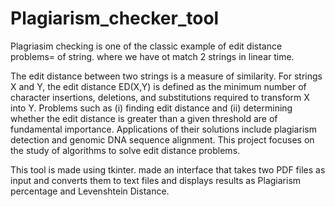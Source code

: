 # Plagiarism_checker_tool

Plagriasim checking is one of the classic example of edit distance problems= of string. where we have ot match 2 strings in linear time. 

The edit distance between two strings is a measure of similarity. For strings X and Y, the edit distance ED(X,Y) is defined as the minimum number of character insertions, deletions, and substitutions required to transform X into Y. Problems such as (i) finding edit distance and (ii) determining whether the edit distance is greater than a given threshold are of fundamental importance. Applications of their solutions include plagiarism detection and genomic DNA sequence alignment. This project focuses on the study of algorithms to solve edit distance problems.

This tool is made using tkinter. 
made an interface that takes two PDF files as input and converts them to text files and displays results as Plagiarism
percentage and Levenshtein Distance.

